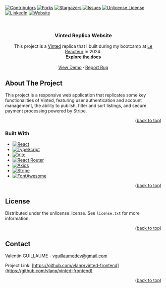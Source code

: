 <!-- Improved compatibility of back to top link: See: https://github.com/othneildrew/Best-README-Template/pull/73 -->

<a id="readme-top"></a>

<!--
*** Thanks for checking out the Best-README-Template. If you have a suggestion
*** that would make this better, please fork the repo and create a pull request
*** or simply open an issue with the tag "enhancement".
*** Don't forget to give the project a star!
*** Thanks again! Now go create something AMAZING! :D
-->

<!-- PROJECT SHIELDS -->
<!--
*** I'm using markdown "reference style" links for readability.
*** Reference links are enclosed in brackets [ ] instead of parentheses ( ).
*** See the bottom of this document for the declaration of the reference variables
*** for contributors-url, forks-url, etc. This is an optional, concise syntax you may use.
*** https://www.markdownguide.org/basic-syntax/#reference-style-links
-->

[![Contributors][contributors-shield]][contributors-url]
[![Forks][forks-shield]][forks-url]
[![Stargazers][stars-shield]][stars-url]
[![Issues][issues-shield]][issues-url]
[![Unlicense License][license-shield]][license-url]
[![LinkedIn][linkedin-shield]][linkedin-url]
[![Website][website-shield]][website-url]

<!-- PROJECT LOGO -->
<br />
<div align="center">

<h3 align="center">Vinted Replica Website</h3>

  <p align="center">
This project is a <a href="https://www.vinted.fr">Vinted</a> replica that I built during my bootcamp at <a href="https://www.lereacteur.io/">Le Reacteur</a> in 2024.
    <br />
    <a href="https://github.com/vlanp/vinted-frontend"><strong>Explore the docs</strong></a>
    <br />
    <br />
    <a href="https://vocal-travesseiro-25a355.netlify.app/">View Demo</a>
    &middot;
    <a href="https://github.com/vlanp/vinted-frontend/issues/new?labels=bug&template=bug-report---.md">Report Bug</a>
  </p>
</div>

<!-- ABOUT THE PROJECT -->

## About The Project

This project is a responsive web application that replicates some key functionalities of Vinted, featuring user authentication and account management, the ability to publish, filter and sort listings, and secure payment processing powered by Stripe.

<p align="right">(<a href="#readme-top">back to top</a>)</p>

### Built With

- [![React][React.js]][React-url]
- [![TypeScript][TypeScript]][TypeScript-url]
- [![Vite][Vite.js]][Vite-url]
- [![React Router][ReactRouter]][ReactRouter-url]
- [![Axios][Axios]][Axios-url]
- [![Stripe][Stripe]][Stripe-url]
- [![FontAwesome][FontAwesome]][FontAwesome-url]

<p align="right">(<a href="#readme-top">back to top</a>)</p>

<!-- LICENSE -->

## License

Distributed under the unlicense license. See `license.txt` for more information.

<p align="right">(<a href="#readme-top">back to top</a>)</p>

<!-- CONTACT -->

## Contact

Valentin GUILLAUME - vguillaumedev@gmail.com

Project Link: [https://github.com/vlanp/vinted-frontend](https://github.com/vlanp/vinted-frontend)

<p align="right">(<a href="#readme-top">back to top</a>)</p>

<!-- MARKDOWN LINKS & IMAGES -->
<!-- https://www.markdownguide.org/basic-syntax/#reference-style-links -->

[contributors-shield]: https://img.shields.io/github/contributors/vlanp/vinted-frontend.svg?style=for-the-badge
[contributors-url]: https://github.com/vlanp/vinted-frontend/graphs/contributors
[forks-shield]: https://img.shields.io/github/forks/vlanp/vinted-frontend.svg?style=for-the-badge
[forks-url]: https://github.com/vlanp/vinted-frontend/network/members
[stars-shield]: https://img.shields.io/github/stars/vlanp/vinted-frontend.svg?style=for-the-badge
[stars-url]: https://github.com/vlanp/vinted-frontend/stargazers
[issues-shield]: https://img.shields.io/github/issues/vlanp/vinted-frontend.svg?style=for-the-badge
[issues-url]: https://github.com/vlanp/vinted-frontend/issues
[license-shield]: https://img.shields.io/github/license/vlanp/vinted-frontend.svg?style=for-the-badge
[license-url]: https://github.com/vlanp/vinted-frontend/blob/master/license.txt
[linkedin-shield]: https://img.shields.io/badge/-LinkedIn-black.svg?style=for-the-badge&logo=linkedin&colorB=555
[linkedin-url]: https://linkedin.com/in/valentin-guillaume-b3b9742ab
[website-shield]: https://img.shields.io/badge/-Website-black.svg?style=for-the-badge&colorB=555
[website-url]: https://portfolio-v2-puce-ten.vercel.app/
[product-screenshot]: images/screenshot.png
[React.js]: https://img.shields.io/badge/React-61DAFB?logo=react&logoColor=000&style=for-the-badge
[React-url]: https://reactjs.org/
[TypeScript]: https://img.shields.io/badge/TypeScript-3178C6?logo=typescript&logoColor=fff&style=for-the-badge
[TypeScript-url]: https://www.typescriptlang.org/
[Vite.js]: https://img.shields.io/badge/Vite-646CFF?logo=vite&logoColor=fff&style=for-the-badge
[Vite-url]: https://vitejs.dev/
[ReactRouter]: https://img.shields.io/badge/React%20Router-CA4245?logo=reactrouter&logoColor=fff&style=for-the-badge
[ReactRouter-url]: https://reactrouter.com/
[Axios]: https://img.shields.io/badge/Axios-5A29E4?logo=axios&logoColor=fff&style=for-the-badge
[Axios-url]: https://axios-http.com/
[Stripe]: https://img.shields.io/badge/Stripe-635BFF?logo=stripe&logoColor=fff&style=for-the-badge
[Stripe-url]: https://stripe.com/
[FontAwesome]: https://img.shields.io/badge/Font%20Awesome-538DD7?logo=fontawesome&logoColor=fff&style=for-the-badge
[FontAwesome-url]: https://fontawesome.com/
